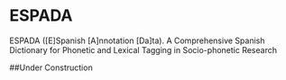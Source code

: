 # ESPADA
ESPADA ([E]Spanish [A]nnotation [Da]ta).
A Comprehensive Spanish Dictionary for Phonetic and Lexical Tagging in Socio-phonetic Research

##Under Construction
